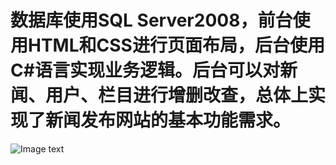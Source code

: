 # 数据库使用SQL Server2008，前台使用HTML和CSS进行页面布局，后台使用C#语言实现业务逻辑。后台可以对新闻、用户、栏目进行增删改查，总体上实现了新闻发布网站的基本功能需求。
![Image text](https://raw.github.com/yourName/repositpry/master/yourprojectName/img-folder/test.jpg)

